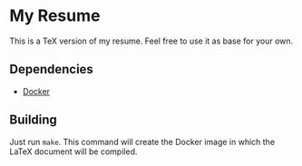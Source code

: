 # My Resume

This is a TeX version of my resume. Feel free to use it as base for your own.

## Dependencies

* [Docker](http://www.docker.com)

## Building

Just run `make`. This command will create the Docker image in which the LaTeX
document will be compiled.
